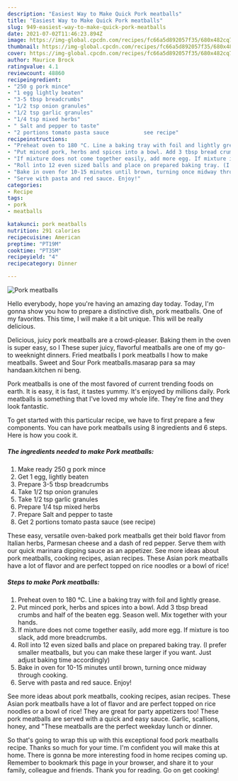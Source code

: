```yaml
---
description: "Easiest Way to Make Quick Pork meatballs"
title: "Easiest Way to Make Quick Pork meatballs"
slug: 949-easiest-way-to-make-quick-pork-meatballs
date: 2021-07-02T11:46:23.894Z
image: https://img-global.cpcdn.com/recipes/fc66a5d892057f35/680x482cq70/pork-meatballs-recipe-main-photo.jpg
thumbnail: https://img-global.cpcdn.com/recipes/fc66a5d892057f35/680x482cq70/pork-meatballs-recipe-main-photo.jpg
cover: https://img-global.cpcdn.com/recipes/fc66a5d892057f35/680x482cq70/pork-meatballs-recipe-main-photo.jpg
author: Maurice Brock
ratingvalue: 4.1
reviewcount: 48860
recipeingredient:
- "250 g pork mince"
- "1 egg lightly beaten"
- "3-5 tbsp breadcrumbs"
- "1/2 tsp onion granules"
- "1/2 tsp garlic granules"
- "1/4 tsp mixed herbs"
- " Salt and pepper to taste"
- "2 portions tomato pasta sauce           see recipe"
recipeinstructions:
- "Preheat oven to 180 °C. Line a baking tray with foil and lightly grease."
- "Put minced pork, herbs and spices into a bowl. Add 3 tbsp bread crumbs and half of the beaten egg. Season well. Mix together with your hands."
- "If mixture does not come together easily, add more egg. If mixture is too slack, add more breadcrumbs."
- "Roll into 12 even sized balls and place on prepared baking tray. (I prefer smaller meatballs, but you can make these larger if you want. Just adjust baking time accordingly)"
- "Bake in oven for 10-15 minutes until brown, turning once midway through cooking."
- "Serve with pasta and red sauce. Enjoy!"
categories:
- Recipe
tags:
- pork
- meatballs

katakunci: pork meatballs 
nutrition: 291 calories
recipecuisine: American
preptime: "PT19M"
cooktime: "PT35M"
recipeyield: "4"
recipecategory: Dinner

---
```



![Pork meatballs](https://img-global.cpcdn.com/recipes/fc66a5d892057f35/680x482cq70/pork-meatballs-recipe-main-photo.jpg)

Hello everybody, hope you're having an amazing day today. Today, I'm gonna show you how to prepare a distinctive dish, pork meatballs. One of my favorites. This time, I will make it a bit unique. This will be really delicious.

Delicious, juicy pork meatballs are a crowd-pleaser. Baking them in the oven is super easy, so I These super juicy, flavorful meatballs are one of my go-to weeknight dinners. Fried meatballs I pork meatballs I how to make meatballs. Sweet and Sour Pork meatballs.masarap para sa may handaan.kitchen ni beng.

Pork meatballs is one of the most favored of current trending foods on earth. It is easy, it is fast, it tastes yummy. It's enjoyed by millions daily. Pork meatballs is something that I've loved my whole life. They're fine and they look fantastic.


To get started with this particular recipe, we have to first prepare a few components. You can have pork meatballs using 8 ingredients and 6 steps. Here is how you cook it.

<!--inarticleads1-->

##### The ingredients needed to make Pork meatballs:

1. Make ready 250 g pork mince
1. Get 1 egg, lightly beaten
1. Prepare 3-5 tbsp breadcrumbs
1. Take 1/2 tsp onion granules
1. Take 1/2 tsp garlic granules
1. Prepare 1/4 tsp mixed herbs
1. Prepare  Salt and pepper to taste
1. Get 2 portions tomato pasta sauce           (see recipe)


These easy, versatile oven-baked pork meatballs get their bold flavor from Italian herbs, Parmesan cheese and a dash of red pepper. Serve them with our quick marinara dipping sauce as an appetizer. See more ideas about pork meatballs, cooking recipes, asian recipes. These Asian pork meatballs have a lot of flavor and are perfect topped on rice noodles or a bowl of rice! 

<!--inarticleads2-->

##### Steps to make Pork meatballs:

1. Preheat oven to 180 °C. Line a baking tray with foil and lightly grease.
1. Put minced pork, herbs and spices into a bowl. Add 3 tbsp bread crumbs and half of the beaten egg. Season well. Mix together with your hands.
1. If mixture does not come together easily, add more egg. If mixture is too slack, add more breadcrumbs.
1. Roll into 12 even sized balls and place on prepared baking tray. (I prefer smaller meatballs, but you can make these larger if you want. Just adjust baking time accordingly)
1. Bake in oven for 10-15 minutes until brown, turning once midway through cooking.
1. Serve with pasta and red sauce. Enjoy!


See more ideas about pork meatballs, cooking recipes, asian recipes. These Asian pork meatballs have a lot of flavor and are perfect topped on rice noodles or a bowl of rice! They are great for party appetizers too! These pork meatballs are served with a quick and easy sauce. Garlic, scallions, honey, and &#34;These meatballs are the perfect weekday lunch or dinner. 

So that's going to wrap this up with this exceptional food pork meatballs recipe. Thanks so much for your time. I'm confident you will make this at home. There is gonna be more interesting food in home recipes coming up. Remember to bookmark this page in your browser, and share it to your family, colleague and friends. Thank you for reading. Go on get cooking!
